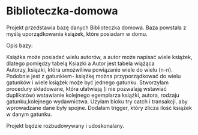 # Biblioteczka-domowa
Projekt przedstawia bazę danych Biblioteczka domowa.
Baza powstała z myślą uporządkowania książek, które posiadam w domu.

Opis bazy:

Książka może posiadać wielu autorów, a autor może napisać wiele książek, dlatego pomiędzy tabelą Ksiazki a Autor jest tabela wiążąca Autorzy_ksiązki, która umożwiliwa powiązanie wiele do wielu (n-n). Podobnie jest z gatunkiem- książkę można przyporządkować do wielu gatunków i wiele książek może być jednego gatunku.
Stworzyłam procedury składowane, która ułatwiają (i nie pozwalają wstawiać duplikatów) wstawianie kolejnego egemplarza książki, autora, rodzaju gatunku,kolejnego wydawnictwa. Uzyłam bloku try catch i transakcji, aby wprowadzane dane były spojne.
Dodałam trigger, który zlicza ilość książek w danym gatunku.

Projekt będzie rozbudowywany i udoskonalany.

